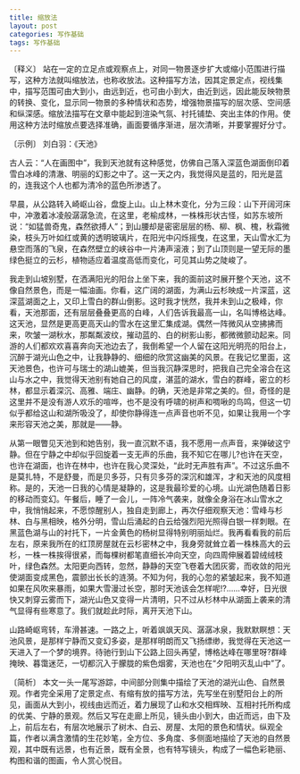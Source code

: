 ```yaml
---
title: 缩放法
layout: post
categories: 写作基础
tags: 写作基础
---
```


〔释义〕 站在一定的立足点或观察点上，对同一物景逐步扩大或缩小范围进行描写，这种方法就叫缩放法，也称收放法。这种描写方法，因其定景定点，视线集中，描写范围可由大到小，由远到近，也可由小到大，由近到远，因此能反映物景的转换、变化，显示同一物景的多种情状和态势，增强物景描写的层次感、空间感和纵深感。缩放法描写在文章中能起到渲染气氛、衬托铺垫、突出主体的作用。使用这种方法时缩放点要选择准确，画面要循序渐进，层次清晰，并要掌握好分寸。

〔示例〕 刘白羽：《天池》

古人云：“人在画图中”，我到天池就有这种感觉，仿佛自己落入深蓝色湖面倒印着雪白冰峰的清澈、明丽的幻影之中了。这一天之内，我觉得风是蓝的，阳光是蓝的，连我这个人也都为清冷的蓝色所渗透了。

早晨，从公路转入崎岖山谷，盘旋上山。山上林木变化，分为三段：山下开阔河床中，冲激着冰凌般潺潺急流，在这里，老榆成林，一株株形状古怪，如苏东坡所说：“如猛兽奇鬼，森然欲搏人”；到山腰却是密密层层的杨、柳、枫、槐，秋霜微染，枝头万叶如红或黄的透明玻璃片，在阳光中闪烁摇曳，在这里，天山雪水汇为悬空而落的飞泉，在森然壁立的峡谷中一片涛声滚液；到了山顶则是一望无际的墨绿色挺立的云杉，植物适应着温度高低而变化，可见其山势之陡峻了。

我走到山坡别墅，在洒满阳光的阳台上坐下来，我的面前这时展开整个天池，这不像自然景色，而是一幅油画。你看，这广阔的湖面，为满山云杉映成一片深蓝，这深蓝湖面之上，又印上雪白的群山倒影。这时我才恍然，我并未到山之极峰，你看，天池那面，还有层层叠叠更高的白峰，人们告诉我最高一山，名叫博格达峰。这天池，显然是更高更高天山的雪水在这里汇集成湖。偶然一阵微风从空拂拂而来，吹皱一湖秋水，那粼粼波纹，摧动蓝的、白的树影山影，都微微颤动起来。同游的人们都欢欢喜喜奔向天池边去了，我倒希望一个人留在这阳光明亮的阳台上，沉醉于湖光山色之中，让我静静的、细细的欣赏这幽美的风景。在我记忆里面，这天池景色，也许可与瑞士的湖山媲美，但当我沉静深思时，把我自己完全溶合在这山与水之中，我觉得天池别有她自己的风度，湛蓝的湖水，雪白的群峰，密立的杉林，都显示着深沉、高雅、端庄、幽静。的确，天池是非常之美的。但，奇怪的是这里并不是没有游人欢乐的喧哗，也不是没有呼啸的树声和啁啾的鸟鸣，但这一切似乎都给这山和湖所吸没了，却使你静得连一点声音也听不见，如果让我用一个字来形容天池之美，那就是——静。

从第一眼瞥见天池到和她告别，我一直沉默不语，我不愿用一点声音，来弹破这宁静。但在宁静之中却似乎回旋着一支无声的乐曲，我不知它在哪儿?也许在天空，也许在湖面，也许在林中，也许在我心灵深处，“此时无声胜有声”。不过这乐曲不是莫扎特，不是舒曼，而是贝多芬，只有贝多芬的深沉和雄浑，才和天池的风度相称。是的，天池一日我的心情是凝静的，这是我最珍爱的心境。山光湖色随着日影的移动而变幻。午餐后，睡了一会儿，一阵冷气袭来，就像全身浴在冰山雪水之中，我悄悄起来，不愿惊醒别人，独自走到廊上，再次仔细观察天池：雪峰与杉林、白与黑相映，格外分明，雪山后涌起的白云给强烈阳光照得白银一样刺眼。在黑蓝色湖与山的衬托下，一片金黄色的杨树显得特别明丽灿烂。我再看看我的前后左右，原来我所在的红顶房屋就在云杉密林之中，我身旁就耸立着一株株高大的云杉，一株一株挨得很紧，而每棵树都笔直细长冲向天空，向四周伸展着碧绒绒枝叶，绿色森然。太阳更向西转，忽然，静静的天空飞卷着大团灰雾，而收敛的阳光使湖面变成黑色，震颤出长长的涟漪。不知为何，我的心忽的紧皱起来，我不知道如果在风吹来暴雨，如果大雪漫过长空，那时天池该会怎样呢!?……幸好，日光很快又刺穿云雾而下，湖光山色又变得一片清明，只不过从杉林中从湖面上袭来的清气显得有些寒意了。我们就趁此时际，离开天池下山。

山路崎岖弯转，车滑甚速。一路之上，听着飒飒天风、潺潺冰泉，我默默瞑想：天池风景，是那样宁静而又变幻多姿，是那样明朗而又飞扬缥缈，我觉得在天池这一天进入了一个梦的境界。待驰行到山下公路上回头再望，博格达峰在哪里呀?群峰掩映、暮霭迷茫，一切都沉入于朦胧的紫色烟雾，天池也在“夕阳明灭乱山中”了。

〔简析〕 本文一头一尾写游踪，中间部分则集中描绘了天池的湖光山色、自然景观。作者完全采用了定景定点、有缩有放的描写方法，先写坐在别墅阳台上的所见，画面从大到小，视线由远而近，着力展现了山和水交相辉映、互相衬托所构成的优美、宁静的景观。然后又写在走廊上所见，镜头由小到大，由近而远，由下及上，前后左右，有层次地展示了树木、白云、房屋、太阳的景色和情状。纵观全篇，作者以满含激情的生花妙笔，全方位、多角度、多侧面地描绘了天池的自然景观，其中既有远景，也有近景，既有全景，也有特写镜头，构成了一幅色彩艳丽、构图和谐的图画，令人赏心悦目。 
